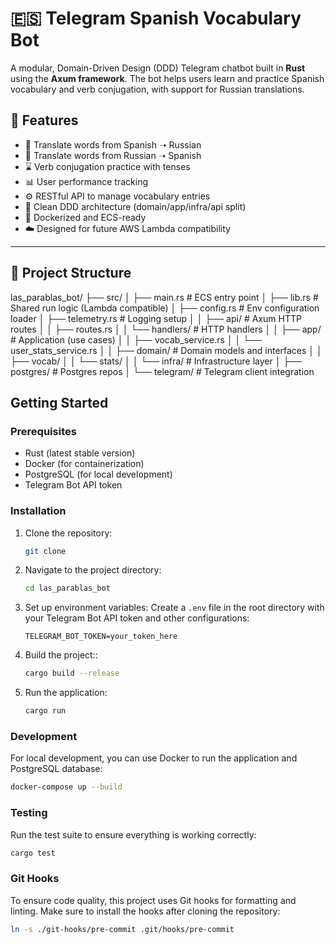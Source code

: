 # 🇪🇸 Telegram Spanish Vocabulary Bot

A modular, Domain-Driven Design (DDD) Telegram chatbot built in **Rust** using the **Axum framework**. The bot helps users learn and practice Spanish vocabulary and verb conjugation, with support for Russian translations.

## 🚀 Features

- 📖 Translate words from Spanish ➝ Russian
- 🔄 Translate words from Russian ➝ Spanish
- ⌛ Verb conjugation practice with tenses
- 📊 User performance tracking
- ⚙️ RESTful API to manage vocabulary entries
- 🧱 Clean DDD architecture (domain/app/infra/api split)
- 🐳 Dockerized and ECS-ready
- ☁️ Designed for future AWS Lambda compatibility

---

## 📁 Project Structure

las_parablas_bot/
├── src/
│   ├── main.rs               # ECS entry point
│   ├── lib.rs                # Shared run logic (Lambda compatible)
│   ├── config.rs             # Env configuration loader
│   ├── telemetry.rs          # Logging setup
│
│   ├── api/                  # Axum HTTP routes
│   │   ├── routes.rs
│   │   └── handlers/         # HTTP handlers
│
│   ├── app/                  # Application (use cases)
│   │   ├── vocab_service.rs
│   │   └── user_stats_service.rs
│
│   ├── domain/               # Domain models and interfaces
│   │   ├── vocab/
│   │   └── stats/
│
│   └── infra/                # Infrastructure layer
│       ├── postgres/         # Postgres repos
│       └── telegram/         # Telegram client integration


## Getting Started

### Prerequisites

- Rust (latest stable version)
- Docker (for containerization)
- PostgreSQL (for local development)
- Telegram Bot API token

### Installation

1. Clone the repository:
   ```bash
   git clone
   ```
2. Navigate to the project directory:
   ```bash
   cd las_parablas_bot
   ```
3. Set up environment variables:
    Create a `.env` file in the root directory with your Telegram Bot API token and other configurations:
    ```plaintext
    TELEGRAM_BOT_TOKEN=your_token_here
    ```
4. Build the project::
    ```bash
    cargo build --release
    ```
5. Run the application:
    ```bash
    cargo run
    ```

### Development
For local development, you can use Docker to run the application and PostgreSQL database:
```bash
docker-compose up --build
```
### Testing
Run the test suite to ensure everything is working correctly:
```bash
cargo test
```

### Git Hooks

To ensure code quality, this project uses Git hooks for formatting and linting. Make sure to install the hooks after cloning the repository:
```bash
ln -s ./git-hooks/pre-commit .git/hooks/pre-commit
```


